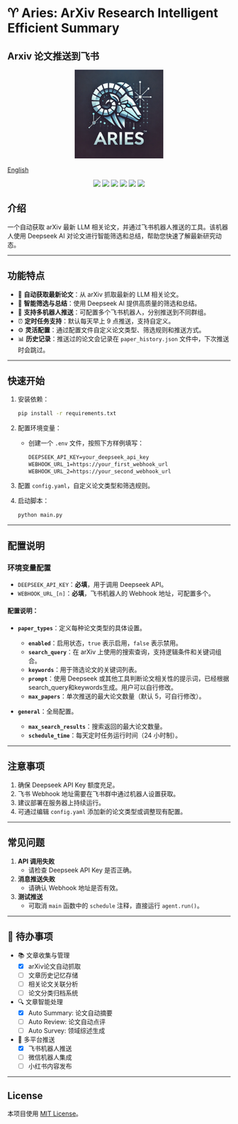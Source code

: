# ♈️ Aries: ArXiv Research Intelligent Efficient Summary
## Arxiv 论文推送到飞书

<p align="center">
  <img src="assert/ARIES.webp" alt="ARIES Logo" width="200"/>
</p>



[English](README.md)

<p align="center">
  <a href=""><img src="https://img.shields.io/badge/Aries-v1.0-darkcyan"></a>
  <a href='https://github.com/LAMDASZ-ML/Aries'><img src='https://img.shields.io/badge/Project-Page-Green'></a>
  <a href=""><img src="https://img.shields.io/github/stars/LAMDASZ-ML/Aries?color=4fb5ee"></a>
  <a href="https://hits.seeyoufarm.com"><img src="https://hits.seeyoufarm.com/api/count/incr/badge.svg?url=https%3A%2F%2Fgithub.com%2FLAMDASZ-ML%2FAries&count_bg=%2379C83D&title_bg=%23555555&icon=&icon_color=%23E7E7E7&title=visitors&edge_flat=false"/></a>
  <a href=""><img src="https://black.readthedocs.io/en/stable/_static/license.svg"></a>
  <a href=""><img src="https://img.shields.io/github/last-commit/LAMDASZ-ML/Aries?color=blue"></a>
</p>

## 介绍

一个自动获取 arXiv 最新 LLM 相关论文，并通过飞书机器人推送的工具。该机器人使用 Deepseek AI 对论文进行智能筛选和总结，帮助您快速了解最新研究动态。

---

## 功能特点

- 🤖 **自动获取最新论文**：从 arXiv 抓取最新的 LLM 相关论文。
- 🧠 **智能筛选与总结**：使用 Deepseek AI 提供高质量的筛选和总结。
- 📱 **支持多机器人推送**：可配置多个飞书机器人，分别推送到不同群组。
- ⏰ **定时任务支持**：默认每天早上 9 点推送，支持自定义。
- ⚙️ **灵活配置**：通过配置文件自定义论文类型、筛选规则和推送方式。
- 📊 **历史记录**：推送过的论文会记录在 `paper_history.json` 文件中，下次推送时会跳过。

---

## 快速开始

1. 安装依赖：
   ```bash
   pip install -r requirements.txt
   ```
2. 配置环境变量：
   - 创建一个 `.env` 文件，按照下方样例填写：
     ```
     DEEPSEEK_API_KEY=your_deepseek_api_key
     WEBHOOK_URL_1=https://your_first_webhook_url
     WEBHOOK_URL_2=https://your_second_webhook_url
     ```

3. 配置 `config.yaml`，自定义论文类型和筛选规则。

4. 启动脚本：
   ```bash
   python main.py
   ```

---

## 配置说明

### 环境变量配置

- `DEEPSEEK_API_KEY`：**必填**，用于调用 Deepseek API。
- `WEBHOOK_URL_[n]`：**必填**，飞书机器人的 Webhook 地址，可配置多个。

#### 配置说明：

- **`paper_types`**：定义每种论文类型的具体设置。
  - **`enabled`**：启用状态，`true` 表示启用，`false` 表示禁用。
  - **`search_query`**：在 arXiv 上使用的搜索查询，支持逻辑条件和关键词组合。
  - **`keywords`**：用于筛选论文的关键词列表。
  - **`prompt`**：使用 Deepseek 或其他工具判断论文相关性的提示词，已经根据search_query和keywords生成。用户可以自行修改。
  - **`max_papers`**：单次推送的最大论文数量（默认 5，可自行修改）。

- **`general`**：全局配置。
  - **`max_search_results`**：搜索返回的最大论文数量。
  - **`schedule_time`**：每天定时任务运行时间（24 小时制）。

---

## 注意事项

1. 确保 Deepseek API Key 额度充足。
2. 飞书 Webhook 地址需要在飞书群中通过机器人设置获取。
3. 建议部署在服务器上持续运行。
4. 可通过编辑 `config.yaml` 添加新的论文类型或调整现有配置。

---

## 常见问题

1. **API 调用失败**
   - 请检查 Deepseek API Key 是否正确。
2. **消息推送失败**
   - 请确认 Webhook 地址是否有效。
3. **测试推送**
   - 可取消 `main` 函数中的 `schedule` 注释，直接运行 `agent.run()`。

---

## 📝 待办事项

- 📚 文章收集与管理
  - [x] arXiv论文自动抓取
  - [ ] 文章历史记忆存储
  - [ ] 相关论文关联分析
  - [ ] 论文分类归档系统

- 🔍 文章智能处理
  - [x] Auto Summary: 论文自动摘要
  - [ ] Auto Review: 论文自动点评
  - [ ] Auto Survey: 领域综述生成

- 📢 多平台推送
  - [x] 飞书机器人推送
  - [ ] 微信机器人集成
  - [ ] 小红书内容发布

--- 

## License

本项目使用 [MIT License](https://opensource.org/license/mit)。
